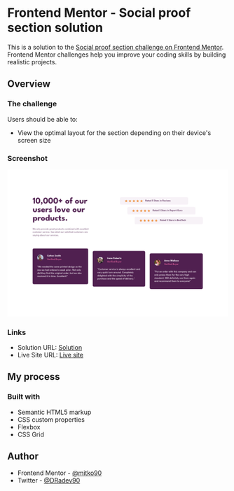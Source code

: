 # Frontend Mentor - Social proof section solution

This is a solution to the [Social proof section challenge on Frontend Mentor](https://www.frontendmentor.io/challenges/social-proof-section-6e0qTv_bA). Frontend Mentor challenges help you improve your coding skills by building realistic projects. 


## Overview

### The challenge

Users should be able to:

- View the optimal layout for the section depending on their device's screen size

### Screenshot

![](./screenshot.png)


### Links

- Solution URL: [Solution](https://www.frontendmentor.io/solutions/social-proof-section-MxISBg2kuh)
- Live Site URL: [Live site](https://t.co/7JsH7RnnpB)

## My process

### Built with

- Semantic HTML5 markup
- CSS custom properties
- Flexbox
- CSS Grid


## Author

- Frontend Mentor - [@mitko90](https://www.frontendmentor.io/profile/mitko90)
- Twitter - [@DRadev90](https://twitter.com/DRadev90)
